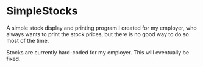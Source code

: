 # SimpleStocks
A simple stock display and printing program I created for my employer, who always wants to print the stock prices, but there is no good way to do so most of the time.

Stocks are currently hard-coded for my employer. This will eventually be fixed.

